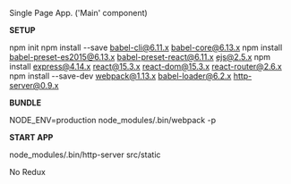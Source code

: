 Single Page App. ('Main' component)

<b>SETUP</b>

npm init
npm install --save babel-cli@6.11.x babel-core@6.13.x
npm install babel-preset-es2015@6.13.x babel-preset-react@6.11.x ejs@2.5.x
npm install express@4.14.x react@15.3.x react-dom@15.3.x react-router@2.6.x
npm install --save-dev webpack@1.13.x babel-loader@6.2.x http-server@0.9.x

<b>BUNDLE</b>

NODE_ENV=production node_modules/.bin/webpack -p

<b>START APP</b>

node_modules/.bin/http-server src/static

No Redux

